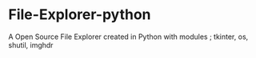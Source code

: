 # File-Explorer-python
A Open Source File Explorer created in Python with modules ; tkinter, os, shutil, imghdr
